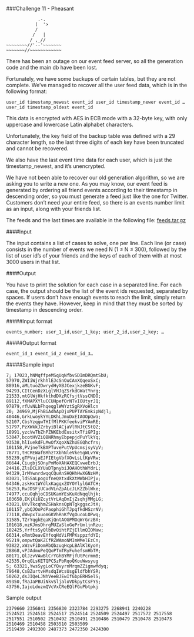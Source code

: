 ###Challenge 11 - Pheasant
```
            .-.
           (  '>
           /  
          /   |
         / ,_//
~~~~~~~~//'--'~~~~~~~
~~~~~~~//~~~~~~~~~~~~
```
There has been an outage on our event feed server, so all the generation code and the main db have been lost.

Fortunately, we have some backups of certain tables, but they are not complete. We’ve managed to recover all the user feed data, which is in the following format:
```
user_id timestamp_newest event_id user_id timestamp_newer event_id … user_id timestamp_oldest event_id
```
This data is encrypted with AES in ECB mode with a 32-byte key, with only uppercase and lowercase Latin alphabet characters.

Unfortunately, the key field of the backup table was defined with a 29 character length, so the last three digits of each key have been truncated and cannot be recovered.

We also have the last event time data for each user, which is just the timestamp_newest, and it’s unencrypted.

We have not been able to recover our old generation algorithm, so we are asking you to write a new one. As you may know, our event feed is generated by ordering all friend events according to their timestamp in descending order, so you must generate a feed just like the one for Twitter. Customers don’t need your entire feed, so there is an events number limit as an input, along with your friends list.

The feeds and the last times are available in the following file: [feeds.tar.gz]

####Input

The input contains a list of cases to solve, one per line.
Each line (or case) consists in the number of events we need N (1 ≤ N ≤ 300), followed by the list of user id’s of your friends and the keys of each of them with at most 3000 users in that list.

####Output

You have to print the solution for each case in a separated line.
For each case, the output should be the list of the event ids requested, separated by spaces. If users don’t have enough events to reach the limit, simply return the events they have. However, keep in mind that they must be sorted by timestamp in descending order.

#####Input format
```
events_number; user_1_id,user_1_key; user_2_id,user_2_key; …
```
#####Output format
```
event_id_1 event_id_2 event_id_3…
```
#####Sample input
```
7; 17023,hNMqffpeMSqUqNfbvSDImDRQmtSbU; 57970,ZWIiWjrkhhlEJcSnOuCAnXQqexSxC; 88916,aMLtuoZOwrydHyXBJCexjkzeBGKvF; 94293,CItCenDzXLglVHJqZSrkdGWatYnrg; 21533,mtGlWjHkfkthdDXzRCfsjtVssCNDO; 89112,fXMAPXYluCCUHpefOrNTvIOUtyrJQ; 97879,rfUvNLbFhqeqglWWYztSgRXVoHlcn
20; 24969,MjFhBiAdhApDjxPUPTAYEmkipNdjl; 40446,GrkLwoykYYLDKhLJmuDxEIAOOpQwa; 52107,CbsYzqgwTHIfMlPKKfeekviPYAmRE; 51797,PzXWkkJZrbyiBlACjaVlRNJtCStQZ; 18991,yzcVwTbZhPZNKEbdEusitxTfiGPIg; 53847,bcotHVZiQBNRhmyEbpepjdPuYlkYq; 93538,hlIuekdFLMwOfXqoXNZhUEGQhcfrs; 101158,PVjneTkBAPTuvePutVpUcmsjsyVyV; 78771,tHCREWafBRhzTXbhNleVkeSgWLvYW; 55239,gTPVujaEJFIEtgVbfXOvLsLtKpVRw; 86644,CiugbjSOnyPmMoXAHAXEQCvweErbJ; 24416,ZlsDCLXYUaDTpnybiJOAHOthWYdrL; 94329,IrMYwnrdwqqCQuAnSHQHhHwXGNzHM; 83021,ldSSaLpogUfneQXtxdkXtWWbHIPjv; 64346,zskHxtWYdlxKagqxZOYOYlylGATCH; 56253,RwJDSFjUCadVLnZpALcJLKZZblWke; 74977,ccuOqhjoCDSUKamYEsKuXdNqqlhjk; 103658,EKjXiUZcytVrLAqDmIjZsqhjMMgLG; 43021,UYvTkcqhmZSHaknsQpNTgkggscJtX; 101157,ybQJOoPdPaophiGhTJpqfkdHSzrNV; 77118,dWwpxTxuomGKVhRnKfVgOucoLOPwq; 31585,TZrYqgkEqaKjQntAOGPMOqWrGrzBX; 101618,mzKJmsDhrgMUZaSloGePrUmljnRzu; 102425,YrftsSyQlbBvQihtPZjEllmQIOMaw; 66314,oRmtDeavEYfoqHdViFMPKsppzfdYI; 95219,ompwtQaKZCfRZWAmoNMImWMelEzCn; 93822,xWzvFiDomRbQbzuqHcpLBAlKlKyoY; 28868,vPJAdmuPeQQoPTmTRyFuhefsmHbTM; 80171,QlJzvVAwBlCrYGhBYMFjfUtPcrmmB; 42535,OrqGLsKETQPCSzPbRqoQKouWwsyug
5; 63321,YwsSygLoCYQvyrnMrqmZZigmwMdyq; 79648,CsBZurtvHMsdqIWcsUsgEldfbhYSR; 50262,dsJIQeLJNhVeeBJEwIfGbpERHSelS; 89350,fRaJaPBUiNkvSljaloVDkpytCsFYS; 43756,IajoLdozmQVcVxCReEQlFGuPbtpkj
```
Sample output
```
2379660 2356841 2356830 2323784 2293275 2268941 2240228
2524521 2524518 2524517 2524514 2524509 2524497 2517572 2517558 2517551 2510502 2510492 2510491 2510486 2510479 2510478 2510473 2510469 2510458 2503510 2503509
2519439 2492300 2487373 2472350 2424300
```

[feeds.tar.gz]:https://contest.tuenti.net/resources/feeds.tar.gz
